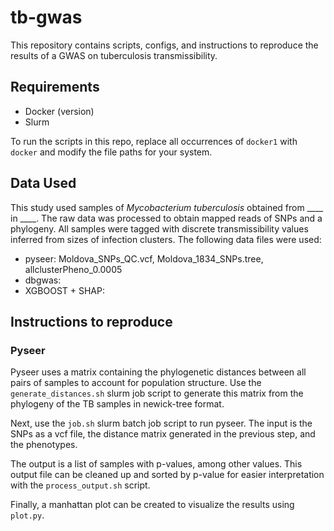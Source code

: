 # tb-gwas
This repository contains scripts, configs, and instructions to reproduce the 
results of a GWAS on tuberculosis transmissibility. 

## Requirements
- Docker (version) 
- Slurm

To run the scripts in this repo, replace all occurrences of `docker1` with 
`docker` and modify the file paths for your system. 


## Data Used 
This study used samples of *Mycobacterium tuberculosis* obtained from ____ in 
____. The raw data was processed to obtain mapped reads of SNPs and a phylogeny. 
All samples were tagged with discrete transmissibility values inferred from
sizes of infection clusters. The following data files were used:
- pyseer: Moldova_SNPs_QC.vcf, Moldova_1834_SNPs.tree, allclusterPheno_0.0005
- dbgwas:
- XGBOOST + SHAP:

## Instructions to reproduce
### Pyseer
Pyseer uses a matrix containing the phylogenetic distances between all pairs 
of samples to account for population structure. Use the `generate_distances.sh` 
slurm job script to generate this matrix from the phylogeny of the TB samples in 
newick-tree format. 

Next, use the `job.sh` slurm batch job script to run pyseer. The input is the SNPs
as a vcf file, the distance matrix generated in the previous step, and the 
phenotypes. 

The output is a list of samples with p-values, among other values. This output
file can be cleaned up and sorted by p-value for easier interpretation with 
the `process_output.sh` script. 

Finally, a manhattan plot can be created to visualize the results using `plot.py`.  
